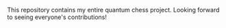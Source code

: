 This repository contains my entire quantum chess project. Looking forward to seeing everyone's contributions!
